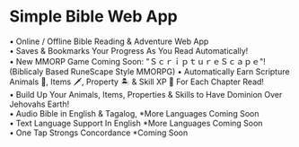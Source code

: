 # Simple Bible Web App
• Online / Offline Bible Reading & Adventure Web App<br>
• Saves & Bookmarks Your Progress As You Read Automatically!<br>
• New MMORP Game Coming Soon: "ＳｃｒｉｐｔｕｒｅＳｃａｐｅ"! (Biblicaly Based RuneScape Style MMORPG)
• Automatically Earn Scripture Animals 🐅, Items 🗡️, Property 🏝️ & Skill XP 💎 For Each Chapter Read!<br>
• Build Up Your Animals, Items, Properties & Skills to Have Dominion Over Jehovahs Earth!<br>
• Audio Bible in English & Tagalog, *More Languages Coming Soon<br>
• Text Language Support In English *More Languages Coming Soon<br>
• One Tap Strongs Concordance *Coming Soon<br>
